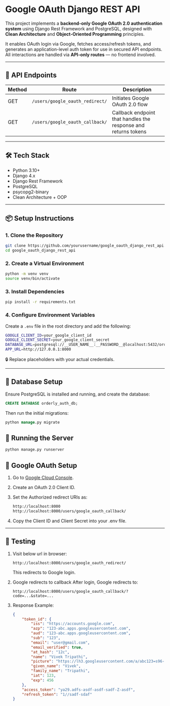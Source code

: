 # Google OAuth Django REST API

This project implements a **backend-only Google OAuth 2.0 authentication system** using Django Rest Framework and PostgreSQL, designed with **Clean Architecture** and **Object-Oriented Programming** principles.

It enables OAuth login via Google, fetches access/refresh tokens, and generates an application-level auth token for use in secured API endpoints. All interactions are handled via **API-only routes** — no frontend involved.

---

## 🚀 API Endpoints

| Method | Route                                         | Description                                                |
|--------|-----------------------------------------------|------------------------------------------------------------|
| GET    | `/users/google_oauth_redirect/`              | Initiates Google OAuth 2.0 flow                            |
| GET    | `/users/google_oauth_callback/`              | Callback endpoint that handles the response and returns tokens |

---

## 🛠️ Tech Stack

- Python 3.10+
- Django 4.x
- Django Rest Framework
- PostgreSQL
- psycopg2-binary
- Clean Architecture + OOP

---

## 📦 Setup Instructions

### 1. Clone the Repository

```bash
git clone https://github.com/yourusername/google_oauth_django_rest_api.git
cd google_oauth_django_rest_api
```

### 2. Create a Virtual Environment

```bash
python -m venv venv
source venv/bin/activate
```

### 3. Install Dependencies

```bash
pip install -r requirements.txt
```

### 4. Configure Environment Variables

Create a `.env` file in the root directory and add the following:

```bash
GOOGLE_CLIENT_ID=your_google_client_id
GOOGLE_CLIENT_SECRET=your_google_client_secret
DATABASE_URL=postgresql://__USER_NAME__:__PASSWORD__@localhost:5432/orderly_auth_db
APP_URL=http://127.0.0.1:8000
```

🔒 Replace placeholders with your actual credentials.

---

## 🧱 Database Setup

Ensure PostgreSQL is installed and running, and create the database:

```sql
CREATE DATABASE orderly_auth_db;
```

Then run the initial migrations:

```sql
python manage.py migrate
```

## 🧪 Running the Server

```bash
python manage.py runserver
```

## 🔐 Google OAuth Setup

1. Go to [Google Cloud Console](https://console.cloud.google.com/apis/credentials).
2. Create an OAuth 2.0 Client ID.
3. Set the Authorized redirect URIs as:

    ```bash
    http://localhost:8000
    http://localhost:8000/users/google_oauth_callback/
    ```

4. Copy the Client ID and Client Secret into your .env file.

---

## 🧪 Testing

1. Visit below url in browser:

    ```url
    http://localhost:8000/users/google_oauth_redirect/
    ```

    This redirects to Google login.

2. Google redirects to callback
    After login, Google redirects to:

    ```url
    http://localhost:8000/users/google_oauth_callback/?code=...&state=...
    ```

3. Response Example:

    ```json
    {
        "token_id": {
            "iss": "https://accounts.google.com",
            "azp": "123-abc.apps.googleusercontent.com",
            "aud": "123-abc.apps.googleusercontent.com",
            "sub": "123",
            "email": "user@gmail.com",
            "email_verified": true,
            "at_hash": "12c",
            "name": "Vivek Tripathi",
            "picture": "https://lh3.googleusercontent.com/a/abc123=s96-c",
            "given_name": "Vivek",
            "family_name": "Tripathi",
            "iat": 123,
            "exp": 456
        },
        "access_token": "ya29.adfs-asdf-asdf-sadf-Z-asdf",
        "refresh_token": "1//sadf-sdaf"
    }
    ```
